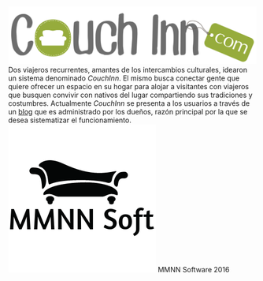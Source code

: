 ![CouchInn](https://github.com/MMNN-Software/CouchInn/raw/master/img/logoc.png)
Dos viajeros recurrentes, amantes de los intercambios culturales, idearon un sistema denominado *CouchInn*.
El mismo busca conectar gente que quiere ofrecer un espacio en su hogar para alojar a visitantes con viajeros que busquen convivir con nativos del lugar compartiendo sus tradiciones y costumbres.
Actualmente *CouchInn* se presenta a los usuarios a través de un [blog](http://couchinn.tumblr.com) que es administrado por los dueños, razón principal por la que se desea sistematizar el funcionamiento.
![MMNN Software](https://github.com/MMNN-Software/CouchInn/raw/master/img/mmnn.png)
MMNN Software 2016